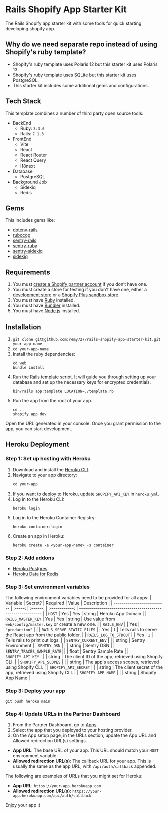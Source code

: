 # Rails Shopify App Starter Kit

The Rails Shopify app starter kit with some tools for quick starting developing shopify app.

## Why do we need separate repo instead of using Shopify's ruby template?

- Shopify's ruby template uses Polaris 12 but this starter kit uses Polaris 13.
- Shopify's ruby template uses SQLite but this starter kit uses PostgreSQL.
- This starter kit includes some additional gems and configurations.

## Tech Stack

This template combines a number of third party open source tools:

- BackEnd
  - Ruby: `3.3.6`
  - Rails: `7.1.3`
- FrontEnd
  - Vite
  - React
  - React Router
  - React Query
  - i18next
- Database
  - PostgreSQL
- Background Job
  - Sidekiq
  - Redis

## Gems

This includes gems like:
- [dotenv-rails](https://github.com/bkeepers/dotenv)
- [rubocop](https://github.com/rubocop/rubocop)
- [sentry-rails](https://github.com/getsentry/sentry-ruby)
- [sentry-ruby](https://github.com/getsentry/sentry-ruby)
- [sentry-sidekiq](https://github.com/getsentry/sentry-ruby)
- [sidekiq](https://github.com/sidekiq/sidekiq)

## Requirements

1. You must [create a Shopify partner account](https://partners.shopify.com/signup) if you don’t have one.
2. You must create a store for testing if you don't have one, either a [development store](https://help.shopify.com/en/partners/dashboard/development-stores#create-a-development-store) or a [Shopify Plus sandbox store](https://help.shopify.com/en/partners/dashboard/managing-stores/plus-sandbox-store).
3. You must have [Ruby](https://www.ruby-lang.org/en/) installed.
4. You must have [Bundler](https://bundler.io/) installed.
5. You must have [Node.js](https://nodejs.org/) installed.

## Installation

1. `git clone git@github.com:remy727/rails-shopify-app-starter-kit.git your-app-name`
2. `cd your-app-name`
3. Install the ruby dependencies:
   ```shell
   cd web
   bundle install
   ```
4. Run the [Rails template](https://guides.rubyonrails.org/rails_application_templates.html) script.
   It will guide you through setting up your database and set up the necessary keys for encrypted credentials.
   ```shell
   bin/rails app:template LOCATION=./template.rb
   ```
5. Run the app from the root of your app.
   ```shell
   cd ..
   shopify app dev
   ```

Open the URL generated in your console. Once you grant permission to the app, you can start development.

## Heroku Deployment

### Step 1: Set up hosting with Heroku
1. Download and install the [Heroku CLI](https://devcenter.heroku.com/articles/heroku-cli#install-the-heroku-cli).
2. Navigate to your app directory:
   ```shell
   cd your-app
   ```
3. If you want to deploy to Heroku, update `SHOPIFY_API_KEY` in `heroku.yml`.
4. Log in to the Heroku CLI:
   ```shell
   heroku login
   ```
5. Log in to the Heroku Container Registry:
   ```shell
   heroku container:login
   ```
6. Create an app in Heroku:
   ```shell
   heroku create -a <your-app-name> -s container
   ```

### Step 2: Add addons
- [Heroku Postgres](https://elements.heroku.com/addons/heroku-postgresql)
- [Heroku Data for Redis](https://elements.heroku.com/addons/heroku-redis)

### Step 3: Set environment variables
The following environment variables need to be provided for all apps:
| Variable                   | Secret? | Required |     Value      | Description                                                 |
| -------------------------- | :-----: | :------: | :------------: | ----------------------------------------------------------- |
| `HOST`                     |   Yes   |   Yes    |     string     | Heroku App Domain                                           |
| `RAILS_MASTER_KEY`         |   Yes   |   Yes    |     string     | Use value from `web/config/master.key` or create a new one. |
| `RAILS_ENV`                |         |   Yes    | `"production"` |                                                             |
| `RAILS_SERVE_STATIC_FILES` |         |   Yes    |      `1`       | Tells rails to serve the React app from the public folder.  |
| `RAILS_LOG_TO_STDOUT`      |         |   Yes    |      `1`       | Tells rails to print out logs.                              |
| `SENTRY_CURRENT_ENV`       |         |          |    string      | Sentry Environment                                          |
| `SENTRY_DSN`               |         |          |    string      | Sentry DSN                                                  |
| `SENTRY_TRACES_SAMPLE_RATE`|         |          |    float       | Sentry Sample Rate                                          |
| `SHOPIFY_API_KEY`          |         |          |    string      | The client ID of the app, retrieved using Shopify CLI.      |
| `SHOPIFY_API_SCOPES`       |         |          |    string      | The app's access scopes, retrieved using Shopify CLI.       |
| `SHOPIFY_API_SECRET`       |         |          |    string      | The client secret of the app, retrieved using Shopify CLI.  |
| `SHOPIFY_APP_NAME`         |         |          |    string      | Shopify App Name                                            |

### Step 3: Deploy your app

```shell
git push heroku main
```

### Step 4: Update URLs in the Partner Dashboard
1. From the Partner Dashboard, go to [Apps](https://partners.shopify.com/current/apps).
2. Select the app that you deployed to your hosting provider.
3. On the App setup page, in the URLs section, update the App URL and Allowed redirection URL(s) settings.
- **App URL**: The base URL of your app. This URL should match your `HOST` environment variable.
- **Allowed redirection URL(s)**: The callback URL for your app. This is usually the same as the app URL, with `/api/auth/callback` appended.

The following are examples of URLs that you might set for Heroku:
- **App URL**: `https://your-app.herokuapp.com`
- **Allowed redirection URL(s)**: `https://your-app.herokuapp.com/api/auth/callback`

Enjoy your app :)
